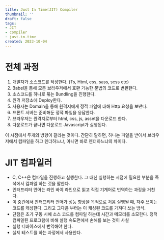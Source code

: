 ```yaml
---
title: Just In Time(JIT) Compiler
thumbnail: ''
draft: false
tags:
- JIT
- compiler
- just-in-time
created: 2023-10-04
---
```


# 전체 과정

1. 개발자가 소스코드를 작성한다. (Ts, Html, css, sass, scss etc)
1. Babel을 통해 모든 브라우저에서 호환 가능한 문법의 코드로 변환한다.
1. 소스코드를 하나로 묶는 Bundling을 진행한다.
1. 원격 저장소에 Deploy한다.
1. 사용자는 Domain을 통해 원격지에게 정적 파일에 대해 Http 요청을 보낸다.
1. 프론트 서버는 준비해둔 정적 파일을 응답한다.
1. 브라우저는 원격지로부터 html, css, js, asset을 다운로드 한다.
1. 다운로드가 끝나면 다운로드 Javascript가 실행된다.

이 시점에서 두개의 방향이 갈리는 것이다. 간단히 말하면, 하나는 파일을 받아서 브라우저에서 컴파일을 하고 렌더하느냐, 아니면 바로 렌더하느냐의 차이다.

# JIT 컴파일러

* C, C++은 컴파일을 진행하고 실행한다. 그 대신 실행하는 시점에 필요한 부분을 즉석에서 컴파일 하는 것을 말한다.
* 인터프리터 언어는 라인 바이 라인으로 읽고 직접 기계어로 번역하는 과정을 거친다.
* 이 중간에서 인터프리터 언어가 성능 향상을 목적으로 처음 실행될 때, 자주 쓰이는 코드를 캐싱한다. 그리고 그다음 부터는 이 캐싱된 코드를 가져다 쓰는 방식.
* 단점은 초기 구동 시에 소스 코드를 컴파일 하는데 시간과 메모리를 소모한다. 정적 컴파일된 프로그램에 비해 실행 속도면에서 손해를 보는 것이 사실
* 실행 디바이스에서 번역해야 한다.
* 실제 테스트를 하는 과정에서 사용한다.
